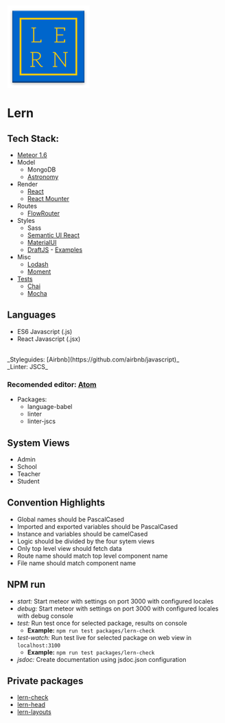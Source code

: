 ![Lern Logo](public/images/icons/mipmap-xxxhdpi/ic_launcher.png)

# Lern

## Tech Stack:
- [Meteor 1.6](https://guide.meteor.com/index.html)
- Model
  - MongoDB
  - [Astronomy](https://jagi.github.io/meteor-astronomy/v2)
- Render
  - [React](https://facebook.github.io/react/)
  - [React Mounter](https://github.com/kadirahq/react-mounter)
- Routes
  - [FlowRouter](https://github.com/kadirahq/flow-router)
- Styles
  - Sass
  - [Semantic UI React](https://react.semantic-ui.com/introduction)
  - [MaterialUI](http://www.material-ui.com)
  - [DraftJS](https://facebook.github.io/draft-js/) - [Examples](http://draftjs-examples.herokuapp.com/)
- Misc
  - [Lodash](https://lodash.com/)
  - [Moment](https://momentjs.com/)
- [Tests](https://guide.meteor.com/testing.html)
  - [Chai](http://chaijs.com/)
  - [Mocha](https://github.com/practicalmeteor/meteor-mocha)

## Languages
- ES6 Javascript (.js)
- React Javascript (.jsx)
<br>
_Styleguides: [Airbnb](https://github.com/airbnb/javascript)_
<br>
_Linter: JSCS_

### Recomended editor: [Atom](https://atom.io/)
- Packages:
  - language-babel
  - linter
  - linter-jscs

## System Views
- Admin
- School
- Teacher
- Student

## Convention Highlights
- Global names should be PascalCased
- Imported and exported variables should be PascalCased
- Instance and variables should be camelCased
- Logic should be divided by the four sytem views
- Only top level view should fetch data
- Route name should match top level component name
- File name should match component name

## NPM run
- _start:_ Start meteor with settings on port 3000 with configured locales
- _debug:_ Start meteor with settings on port 3000 with configured locales with debug console
- _test:_ Run test once for selected package, results on console
  - **Example:** `npm run test packages/lern-check`
- _test-watch:_ Run test live for selected package on web view in `localhost:3100`
  - **Example:** `npm run test packages/lern-check`
- _jsdoc:_ Create documentation using jsdoc.json configuration

## Private packages
- [lern-check](https://lern-edu.github.io/lern/LernCheck.html)
- [lern-head](https://lern-edu.github.io/lern/LernHead.html)
- [lern-layouts](https://lern-edu.github.io/lern/LernLayouts.html)
